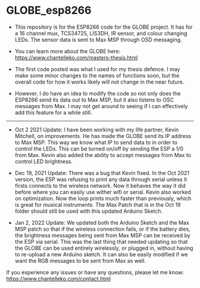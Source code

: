 # GLOBE_esp8266
* This repository is for the ESP8266 code for the GLOBE project. It has for a 16 channel mux, TCS34725, LIS3DH, IR sensor, and colour changing LEDs. The sensor data is sent to Max MSP through OSD messaging.

* You can learn more about the GLOBE here: https://www.chantelleko.com/masters-thesis.html 

* The first code posted was what I used for my thesis defence. I may make some minor changes to the names of functions soon, but the overall code for how it works likely will not change in the near future. 

* However, I do have an idea to modify the code so not only does the ESP8266 send its data out to Max MSP, but it also listens to OSC messages from Max. I may not get around to seeing if I can effectively add this feature for a while still.  

* *************************************************************************************************

* Oct 2 2021 Update: 
I have been working with my life partner, Kevin Mitchell, on improvements. He has made the GLOBE send its IP address to Max MSP. This way we know what IP to send data to in order to control the LEDs. This can be turned on/off by sending the ESP a 1/0 from Max. Kevin also added the ability to accept messages from Max to control LED brightness. 

*  Dec 19, 2021 Update: 
There was a bug that Kevin fixed. In the Oct 2021 version, the ESP was refusing to print any data through serial unless it firsts connects to the wireless network. Now it behaves the way it did before where you can easily use wither wifi or serial. Kevin also worked on optimization. Now the loop prints much faster than previously, which is great for musical instruments. The Max Patch that is in the Oct 19 folder should still be used with this updated Arduino Sketch. 

* Jan 2, 2022 Update: We updated both the Arduino Sketch and the Max MSP patch so that if the wireless connection fails, or if the battery dies, the brightness messages being sent from Max MSP can be received by the ESP via serial. This was the last thing that needed updating so that the GLOBE can be used entirely wirelessly, or plugged in, without having to re-upload a new Arduino sketch. It can also be easily modified if we want the RGB messages to be sent from Max as well.

If you experience any issues or have any questions, please let me know: https://www.chantelleko.com/contact.html
